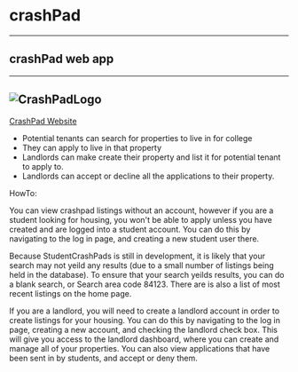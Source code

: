 # crashPad 
----
## crashPad web app
----
![CrashPadLogo](/public/assets/images1/crashpad_logo_transparent.png)
----
[CrashPad Website](http://www.studentcrashpads.com/)

* Potential tenants can search for properties to live in for college
* They can apply to live in that property
* Landlords can make create their property and list it for potential tenant to apply to.
* Landlords can accept or decline all the applications to their property.

HowTo:

You can view crashpad listings without an account, however if you are a student looking for housing, you won't be able to apply unless you have created and are logged into a student account. You can do this by navigating to the log in page, and creating a new student user there. 

Because StudentCrashPads is still in development, it is likely that your search may not yeild any results (due to a small number of listings being held in the database). To ensure that your search yeilds results, you can do a blank search, or Search area code 84123. There are is also a list of most recent listings on the home page.

If you are a landlord, you will need to create a landlord account in order to create listings for your housing. You can do this by navigating to the log in page, creating a new account, and checking the landlord check box. This will give you access to the landlord dashboard, where you can create and manage all of your properties. You can also view applications that have been sent in by students, and accept or deny them.


